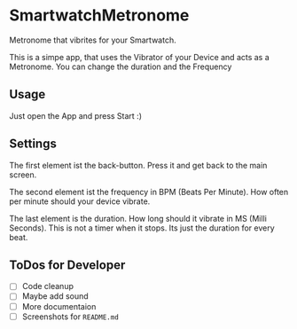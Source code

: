 # SmartwatchMetronome
Metronome that vibrites for your Smartwatch.

This is a simpe app, that uses the Vibrator of your Device and acts as a Metronome. You can change the duration and the Frequency

## Usage
Just open the App and press Start :)

## Settings
The first element ist the back-button. Press it and get back to the main screen.

The second element ist the frequency in BPM (Beats Per Minute). How often per minute should your device vibrate.

The last element is the duration. How long should it vibrate in MS (Milli Seconds). This is not a timer when it stops. Its just the duration for every beat.

## ToDos for Developer

- [ ] Code cleanup
- [ ] Maybe add sound
- [ ] More documentaion
- [ ] Screenshots for `README.md`
